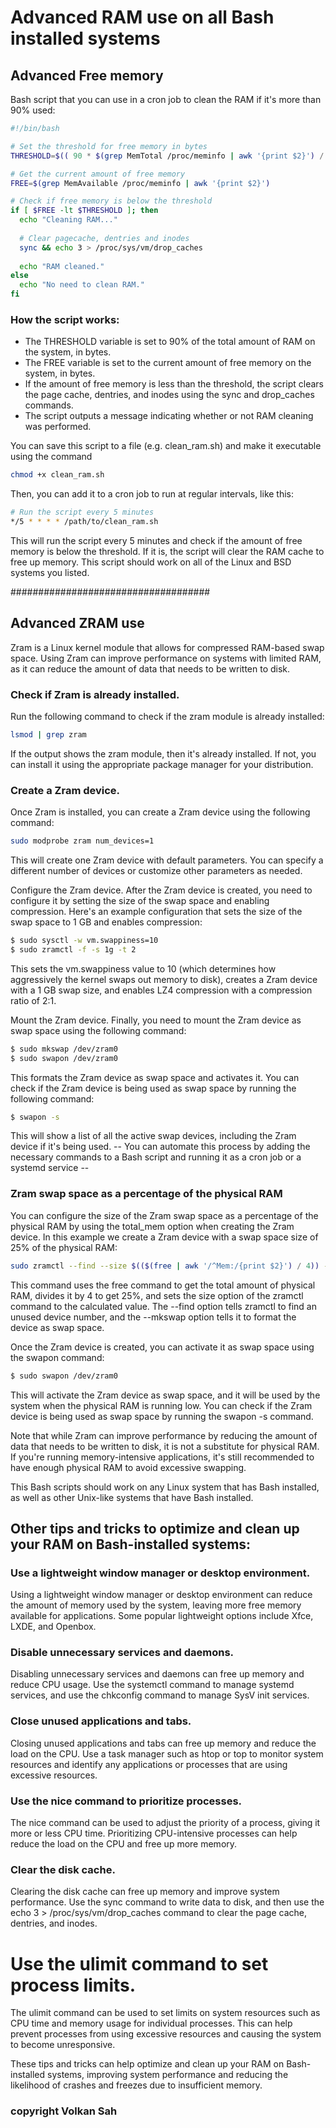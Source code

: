 # Advanced RAM use on all Bash installed systems
## Advanced Free memory
Bash script that you can use in a cron job to clean the RAM if it's more than 90% used:

```bash
#!/bin/bash

# Set the threshold for free memory in bytes
THRESHOLD=$(( 90 * $(grep MemTotal /proc/meminfo | awk '{print $2}') / 100 ))

# Get the current amount of free memory
FREE=$(grep MemAvailable /proc/meminfo | awk '{print $2}')

# Check if free memory is below the threshold
if [ $FREE -lt $THRESHOLD ]; then
  echo "Cleaning RAM..."
  
  # Clear pagecache, dentries and inodes
  sync && echo 3 > /proc/sys/vm/drop_caches
  
  echo "RAM cleaned."
else
  echo "No need to clean RAM."
fi
```
### How the script works:
- The THRESHOLD variable is set to 90% of the total amount of RAM on the system, in bytes.
- The FREE variable is set to the current amount of free memory on the system, in bytes.
- If the amount of free memory is less than the threshold, the script clears the page cache, dentries, and inodes using the sync and drop_caches commands.
- The script outputs a message indicating whether or not RAM cleaning was performed.

You can save this script to a file (e.g. clean_ram.sh) and make it executable using the command 
```bash
chmod +x clean_ram.sh
```

Then, you can add it to a cron job to run at regular intervals, like this:

```bash
# Run the script every 5 minutes
*/5 * * * * /path/to/clean_ram.sh
```
This will run the script every 5 minutes and check if the amount of free memory is below the threshold. If it is, the script will clear the RAM cache to free up memory. This script should work on all of the Linux and BSD systems you listed.


####################################
## Advanced ZRAM use
Zram is a Linux kernel module that allows for compressed RAM-based swap space. Using Zram can improve performance on systems with limited RAM, as it can reduce the amount of data that needs to be written to disk.

### Check if Zram is already installed.
Run the following command to check if the zram module is already installed:

```bash
lsmod | grep zram
```
If the output shows the zram module, then it's already installed. If not, you can install it using the appropriate package manager for your distribution.
### Create a Zram device.
Once Zram is installed, you can create a Zram device using the following command:

```bash
sudo modprobe zram num_devices=1
```
This will create one Zram device with default parameters. You can specify a different number of devices or customize other parameters as needed.

Configure the Zram device.
After the Zram device is created, you need to configure it by setting the size of the swap space and enabling compression. Here's an example configuration that sets the size of the swap space to 1 GB and enables compression:

```bash
$ sudo sysctl -w vm.swappiness=10
$ sudo zramctl -f -s 1g -t 2
```

This sets the vm.swappiness value to 10 (which determines how aggressively the kernel swaps out memory to disk), creates a Zram device with a 1 GB swap size, and enables LZ4 compression with a compression ratio of 2:1.

Mount the Zram device.
Finally, you need to mount the Zram device as swap space using the following command:

```bash
$ sudo mkswap /dev/zram0
$ sudo swapon /dev/zram0
```

This formats the Zram device as swap space and activates it. You can check if the Zram device is being used as swap space by running the following command:

```bash
$ swapon -s
```
This will show a list of all the active swap devices, including the Zram device if it's being used.
-- You can automate this process by adding the necessary commands to a Bash script and running it as a cron job or a systemd service --


### Zram swap space as a percentage of the physical RAM
You can configure the size of the Zram swap space as a percentage of the physical RAM by using the total_mem option when creating the Zram device. In this example we create a Zram device with a swap space size of 25% of the physical RAM:

```bash
sudo zramctl --find --size $(($(free | awk '/^Mem:/{print $2}') / 4)) --mkswap
```

This command uses the free command to get the total amount of physical RAM, divides it by 4 to get 25%, and sets the size option of the zramctl command to the calculated value. The --find option tells zramctl to find an unused device number, and the --mkswap option tells it to format the device as swap space.

Once the Zram device is created, you can activate it as swap space using the swapon command:

```bash
$ sudo swapon /dev/zram0
```

This will activate the Zram device as swap space, and it will be used by the system when the physical RAM is running low. You can check if the Zram device is being used as swap space by running the swapon -s command.

Note that while Zram can improve performance by reducing the amount of data that needs to be written to disk, it is not a substitute for physical RAM. If you're running memory-intensive applications, it's still recommended to have enough physical RAM to avoid excessive swapping.


This Bash scripts  should work on any Linux system that has Bash installed, as well as other Unix-like systems that have Bash installed.

## Other tips and tricks  to optimize and clean up your RAM on Bash-installed systems:

### Use a lightweight window manager or desktop environment.
Using a lightweight window manager or desktop environment can reduce the amount of memory used by the system, leaving more free memory available for applications. Some popular lightweight options include Xfce, LXDE, and Openbox.

### Disable unnecessary services and daemons.
Disabling unnecessary services and daemons can free up memory and reduce CPU usage. Use the systemctl command to manage systemd services, and use the chkconfig command to manage SysV init services.

### Close unused applications and tabs.
Closing unused applications and tabs can free up memory and reduce the load on the CPU. Use a task manager such as htop or top to monitor system resources and identify any applications or processes that are using excessive resources.

### Use the nice command to prioritize processes.
The nice command can be used to adjust the priority of a process, giving it more or less CPU time. Prioritizing CPU-intensive processes can help reduce the load on the CPU and free up more memory.

### Clear the disk cache.
Clearing the disk cache can free up memory and improve system performance. Use the sync command to write data to disk, and then use the echo 3 > /proc/sys/vm/drop_caches command to clear the page cache, dentries, and inodes.

# Use the ulimit command to set process limits.
The ulimit command can be used to set limits on system resources such as CPU time and memory usage for individual processes. This can help prevent processes from using excessive resources and causing the system to become unresponsive.

These tips and tricks can help optimize and clean up your RAM on Bash-installed systems, improving system performance and reducing the likelihood of crashes and freezes due to insufficient memory.
### copyright Volkan Sah


